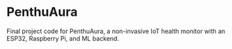 # PenthuAura
Final project code for PenthuAura, a non-invasive IoT health monitor with an ESP32, Raspberry Pi, and ML backend.
